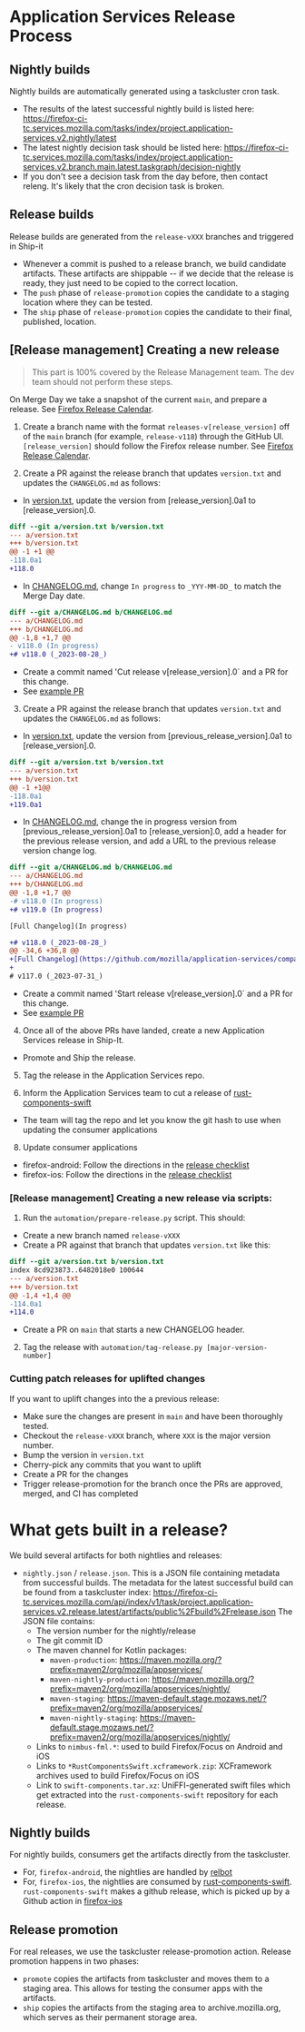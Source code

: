 # Application Services Release Process

## Nightly builds

Nightly builds are automatically generated using a taskcluster cron task.

- The results of the latest successful nightly build is listed here:
  https://firefox-ci-tc.services.mozilla.com/tasks/index/project.application-services.v2.nightly/latest
- The latest nightly decision task should be listed here:
  https://firefox-ci-tc.services.mozilla.com/tasks/index/project.application-services.v2.branch.main.latest.taskgraph/decision-nightly
- If you don't see a decision task from the day before, then contact releng.  It's likely that the cron decision task is broken.

## Release builds

Release builds are generated from the `release-vXXX` branches and triggered in Ship-it

- Whenever a commit is pushed to a release branch, we build candidate artifacts. These artifacts are
  shippable -- if we decide that the release is ready, they just need to be copied to the correct
  location.
- The `push` phase of `release-promotion` copies the candidate to a staging location where they can
  be tested.
- The `ship` phase of `release-promotion` copies the candidate to their final, published, location.

## [Release management] Creating a new release
> This part is 100% covered by the Release Management team. The dev team should not perform these steps.

On Merge Day we take a snapshot of the current `main`, and prepare a release. See [Firefox Release Calendar](https://whattrainisitnow.com/calendar/).

1. Create a branch name with the format `releases-v[release_version]` off of the `main` branch (for example, `release-v118`) through the GitHub UI.
`[release_version]` should follow the Firefox release number. See [Firefox Release Calendar](https://whattrainisitnow.com/calendar/).

2. Create a PR against the release branch that updates `version.txt` and updates the `CHANGELOG.md` as follows:
  * In [version.txt](https://github.com/mozilla/application-services/blob/main/version.txt), update the version from [release_version].0a1 to [release_version].0. 
```diff
diff --git a/version.txt b/version.txt
--- a/version.txt
+++ b/version.txt
@@ -1 +1 @@
-118.0a1
+118.0
```
  * In [CHANGELOG.md](https://github.com/mozilla/application-services/blob/main/CHANGELOG.md), change `In progress` to `_YYY-MM-DD_` to match the Merge Day date. 
```diff
diff --git a/CHANGELOG.md b/CHANGELOG.md
--- a/CHANGELOG.md
+++ b/CHANGELOG.md
@@ -1,8 +1,7 @@
- v118.0 (In progress)
+# v118.0 (_2023-08-28_)
```
  * Create a commit named 'Cut release v[release_version].0` and a PR for this change.
  * See [example PR](https://github.com/mozilla/application-services/pull/5792)

3. Create a PR against the release branch that updates `version.txt` and updates the `CHANGELOG.md` as follows:
  * In [version.txt](https://github.com/mozilla/application-services/blob/main/version.txt), update the version from [previous_release_version].0a1 to [release_version].0. 
```diff
diff --git a/version.txt b/version.txt
--- a/version.txt
+++ b/version.txt
@@ -1 +1@@
-118.0a1
+119.0a1
```
  * In [CHANGELOG.md](https://github.com/mozilla/application-services/blob/main/CHANGELOG.md), change the in progress version from [previous_release_version].0a1 to [release_version].0, add a header for the previous release version, and add a URL to the previous release version change log.
``` diff
diff --git a/CHANGELOG.md b/CHANGELOG.md
--- a/CHANGELOG.md
+++ b/CHANGELOG.md
@@ -1,8 +1,7 @@
-# v118.0 (In progress)
+# v119.0 (In progress)

[Full Changelog](In progress)

+# v118.0 (_2023-08-28_)
@@ -34,6 +36,8 @@
+[Full Changelog](https://github.com/mozilla/application-services/compare/v117.0...v118.0)
+
# v117.0 (_2023-07-31_)
```
  * Create a commit named 'Start release v[release_version].0` and a PR for this change.
  * See [example PR](https://github.com/mozilla/application-services/pull/5793)

4. Once all of the above PRs have landed, create a new Application Services release in Ship-It.
  * Promote and Ship the release.

5. Tag the release in the Application Services repo.

6. Inform the Application Services team to cut a release of [rust-components-swift](https://github.com/mozilla/rust-components-swift)
  * The team will tag the repo and let you know the git hash to use when updating the consumer applications
  
8. Update consumer applications
  * firefox-android: Follow the directions in the [release checklist](https://mozac.org/contributing/release-checklist)
  * firefox-ios: Follow the directions in the [release checklist](https://github.com/mozilla-mobile/firefox-ios/wiki/Release-Checklist)


### [Release management] Creating a new release via scripts:
1. Run the `automation/prepare-release.py` script.  This should:
  * Create a new branch named `release-vXXX`
  * Create a PR against that branch that updates `version.txt` like this:

```diff
diff --git a/version.txt b/version.txt
index 8cd923873..6482018e0 100644
--- a/version.txt
+++ b/version.txt
@@ -1,4 +1,4 @@
-114.0a1
+114.0
```
  * Create a PR on `main` that starts a new CHANGELOG header.

2. Tag the release with `automation/tag-release.py [major-version-number]`



### Cutting patch releases for uplifted changes

If you want to uplift changes into the a previous release:

* Make sure the changes are present in `main` and have been thoroughly tested.
* Checkout the `release-vXXX` branch, where `XXX` is the major version number.
* Bump the version in `version.txt`
* Cherry-pick any commits that you want to uplift
* Create a PR for the changes
* Trigger release-promotion for the branch once the PRs are approved, merged, and CI has completed


# What gets built in a release?

We build several artifacts for both nightlies and releases:
  - `nightly.json` / `release.json`.  This is a JSON file containing metadata from successful
    builds.  The metadata for the latest successful build can be found from a taskcluster index:
    https://firefox-ci-tc.services.mozilla.com/api/index/v1/task/project.application-services.v2.release.latest/artifacts/public%2Fbuild%2Frelease.json
    The JSON file contains:
    - The version number for the nightly/release
    - The git commit ID
    - The maven channel for Kotlin packages:
      - `maven-production`: https://maven.mozilla.org/?prefix=maven2/org/mozilla/appservices/
      - `maven-nightly-production`: https://maven.mozilla.org/?prefix=maven2/org/mozilla/appservices/nightly/
      - `maven-staging`: https://maven-default.stage.mozaws.net/?prefix=maven2/org/mozilla/appservices/
      - `maven-nightly-staging`: https://maven-default.stage.mozaws.net/?prefix=maven2/org/mozilla/appservices/nightly/
    - Links to `nimbus-fml.*`: used to build Firefox/Focus on Android and iOS
    - Links to `*RustComponentsSwift.xcframework.zip`: XCFramework archives used to build Firefox/Focus on iOS
    - Link to `swift-components.tar.xz`: UniFFI-generated swift files which get extracted into the
      `rust-components-swift` repository for each release.

## Nightly builds

For nightly builds, consumers get the artifacts directly from the taskcluster.

  - For, `firefox-android`, the nightlies are handled by [relbot](https://github.com/mozilla-mobile/relbot/)
  - For, `firefox-ios`, the nightlies are consumed by [rust-components-swift](https://github.com/mozilla/rust-components-swift).  `rust-components-swift` makes a github release, which is picked up by a Github action in [firefox-ios](https://github.com/mozilla-mobile/firefox-ios)

## Release promotion

For real releases, we use the taskcluster release-promotion action.  Release promotion happens in two phases:
  - `promote` copies the artifacts from taskcluster and moves them to a staging area.  This
    allows for testing the consumer apps with the artifacts.
  - `ship` copies the artifacts from the staging area to archive.mozilla.org, which serves as
    their permanent storage area.
